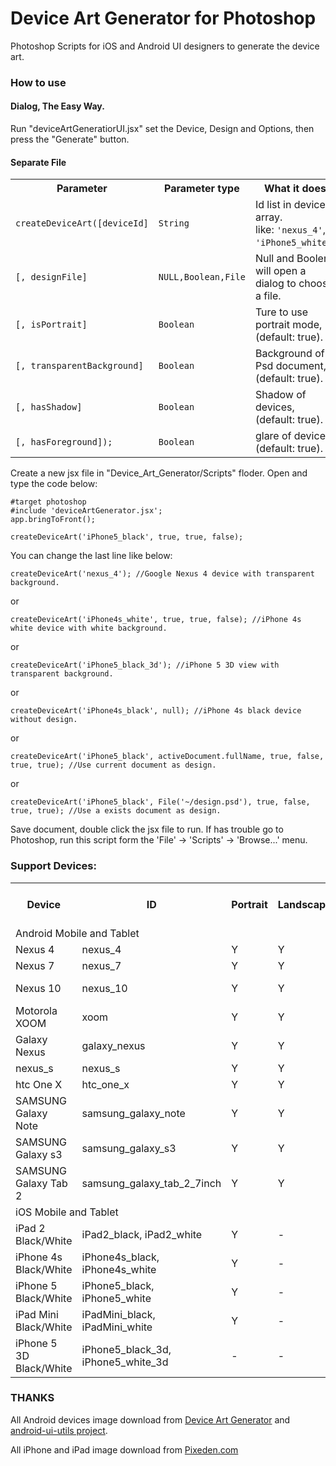 ﻿# Device Art Generator for Photoshop #

Photoshop Scripts for iOS and Android UI designers to generate the device art. 

### How to use ###

#### Dialog, The Easy Way. ####

Run "deviceArtGeneratiorUI.jsx" set the Device, Design and Options, then press the "Generate" button.

#### Separate File ####

<table>
<tr><th>Parameter</th><th>Parameter type</th><th>What it does</th></tr>
<tr><td><code>createDeviceArt([deviceId]</code></td><td><code>String</code></td><td>Id list in devices array.<br>like: <code>'nexus_4'</code>, <code>'iPhone5_white'</code>.</td></tr>
<tr><td><code>[, designFile]</code></td><td><code>NULL,Boolean,File</code></td><td>Null and Boolen will open a dialog to choose a file.</td></tr>
<tr><td><code>[, isPortrait] </code></td><td><code>Boolean </code></td><td>Ture to use portrait mode, (default: true).</td></tr>
<tr><td><code>[, transparentBackground] </code></td><td><code>Boolean </code></td><td>Background of Psd document, (default: true).</td></tr>
<tr><td><code>[, hasShadow] </code></td><td><code>Boolean </code></td><td>Shadow of devices, (default: true).</td></tr>
<tr><td><code>[, hasForeground]);</code></td><td><code>Boolean  </code></td><td>glare of device, (default: true).</td></tr>
</table>

Create a new jsx file in "Device_Art_Generator/Scripts" floder. Open and type  the code below:

    #target photoshop
    #include 'deviceArtGenerator.jsx';
    app.bringToFront();

    createDeviceArt('iPhone5_black', true, true, false);

You can change the last line like below: 

    createDeviceArt('nexus_4'); //Google Nexus 4 device with transparent background.

or

    createDeviceArt('iPhone4s_white', true, true, false); //iPhone 4s white device with white background.

or

    createDeviceArt('iPhone5_black_3d'); //iPhone 5 3D view with transparent background.

or
    
    createDeviceArt('iPhone4s_black', null); //iPhone 4s black device without design.

or
    
    createDeviceArt('iPhone5_black', activeDocument.fullName, true, false, true, true); //Use current document as design.

or
    
    createDeviceArt('iPhone5_black', File('~/design.psd'), true, false, true, true); //Use a exists document as design.
    
Save document, double click the jsx file to run. If has trouble go to Photoshop, run this script form the 'File' -> 'Scripts' -> 'Browse...' menu.

### Support Devices:

<table>
<tr><th>Device</th><th>ID</th><th>Portrait</th><th>Landscape</th><th>Screen resolution (px)</th></tr>
<tr><td colspan="5">Android Mobile and Tablet</td></tr>
<tr><td>Nexus 4</td><td>nexus_4</td><td>Y</td><td>Y</td><td>768x1280</td></tr>
<tr><td>Nexus 7</td><td>nexus_7</td><td>Y</td><td>Y</td><td>800x1280</td></tr>
<tr><td>Nexus 10</td><td>nexus_10</td><td>Y</td><td>Y</td><td>800x1280 (1600x2560)</td></tr>
<tr><td>Motorola XOOM</td><td>xoom</td><td>Y</td><td>Y</td><td>800x1280</td></tr>
<tr><td>Galaxy Nexus</td><td>galaxy_nexus</td><td>Y</td><td>Y</td><td>720x1280</td></tr>
<tr><td>nexus_s</td><td>nexus_s</td><td>Y</td><td>Y</td><td>480x800</td></tr>
<tr><td>htc One X</td><td>htc_one_x</td><td>Y</td><td>Y</td><td>720x1280</td></tr>
<tr><td>SAMSUNG Galaxy Note</td><td>samsung_galaxy_note</td><td>Y</td><td>Y</td><td>800x1280</td></tr>
<tr><td>SAMSUNG Galaxy s3</td><td>samsung_galaxy_s3</td><td>Y</td><td>Y</td><td>720x1280</td></tr>
<tr><td>SAMSUNG Galaxy Tab 2</td><td>samsung_galaxy_tab_2_7inch</td><td>Y</td><td>Y</td><td>600x1024</td></tr>

<tr><td colspan="5">iOS Mobile and Tablet</td></tr>
<tr><td>iPad 2 Black/White</td><td>iPad2_black, iPad2_white</td><td>Y</td><td>-</td><td>768x1024</td></tr>
<tr><td>iPhone 4s Black/White</td><td>iPhone4s_black, iPhone4s_white</td><td>Y</td><td>-</td><td>640x960</td></tr>
<tr><td>iPhone 5 Black/White</td><td>iPhone5_black, iPhone5_white</td><td>Y</td><td>-</td><td>640x1136</td></tr>
<tr><td>iPad Mini Black/White</td><td>iPadMini_black, iPadMini_white</td><td>Y</td><td>-</td><td>768x1024</td></tr>
<tr><td>iPhone 5 3D Black/White</td><td>iPhone5_black_3d, iPhone5_white_3d</td><td>-</td><td>-</td><td>640x1136</td></tr>
</table>


### THANKS ###

All Android devices image download from [Device Art Generator](http://developer.android.com/distribute/promote/device-art.html) and [android-ui-utils project](http://android-ui-utils.googlecode.com). 

All iPhone and iPad image download from [Pixeden.com](http://www.pixeden.com) 
